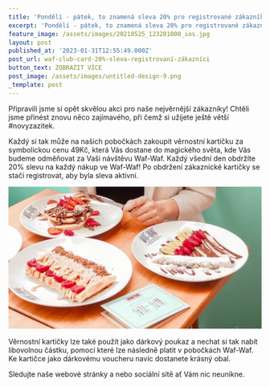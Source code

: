 ```yaml
---
title: 'Pondělí - pátek, to znamená sleva 20% pro registrované zákazníky Waf-Waf Club'
excerpt: 'Pondělí - pátek, to znamená sleva 20% pro registrované zákazníky Waf-Waf Club'
feature_image: /assets/images/20210525_123201000_ios.jpg
layout: post
published_at: '2023-01-31T12:55:49.000Z'
post_url: waf-club-card-20%-sleva-registrovaní-zákazníci
button_text: ZOBRAZIT VÍCE
post_image: /assets/images/untitled-design-9.png
_template: post
---
```



Připravili jsme si opět skvělou akci pro naše nejvěrnější zákazníky! Chtěli jsme přinést znovu něco zajímavého, při čemž si užijete ještě větší #novyzazitek.

Každý si tak může na našich pobočkách zakoupit věrnostní kartičku za symbolickou cenu 49Kč, která Vás dostane do magického světa, kde Vás budeme odměňovat za Vaši návštěvu Waf-Waf. Každý všední den obdržíte 20% slevu na každý nákup ve Waf-Waf! Po obdržení zákaznické kartičky se stačí registrovat, aby byla sleva aktivní.

![](/assets/images/untitled-design-10.png)

Věrnostní kartičky lze také použít jako dárkový poukaz a nechat si tak nabít libovolnou částku, pomocí které lze následně platit v pobočkách Waf-Waf. Ke kartičce jako dárkovému voucheru navíc dostanete krásný obal.

Sledujte naše webové stránky a nebo sociální sítě ať Vám nic neunikne.
